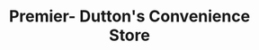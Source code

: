 ---
title: "Premier- Dutton's Convenience Store"
url: /barrow-in-furness/premier-duttons-convenience-store/
shop: Lebensmittel
---